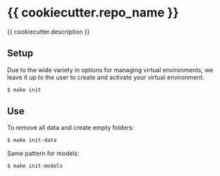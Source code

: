 # {{ cookiecutter.repo_name }}

{{ cookiecutter.description }}

## Setup

Due to the wide variety in options for managing virtual environments, we leave it up to the user to create and activate your virtual environment.

```bash
$ make init
```

## Use

To remove all data and create empty folders:

```bash
$ make init-data
```

Same pattern for models:

```bash
$ make init-models
```
